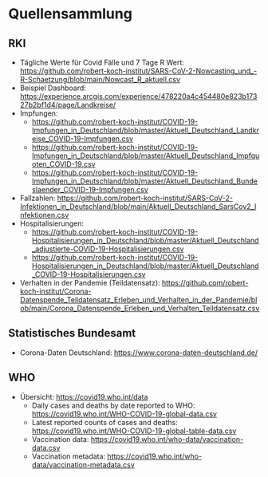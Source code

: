 # Quellensammlung

## RKI

- Tägliche Werte für Covid Fälle und 7 Tage R Wert: https://github.com/robert-koch-institut/SARS-CoV-2-Nowcasting_und_-R-Schaetzung/blob/main/Nowcast_R_aktuell.csv
- Beispiel Dashboard: https://experience.arcgis.com/experience/478220a4c454480e823b17327b2bf1d4/page/Landkreise/
- Impfungen:
    - https://github.com/robert-koch-institut/COVID-19-Impfungen_in_Deutschland/blob/master/Aktuell_Deutschland_Landkreise_COVID-19-Impfungen.csv
    - https://github.com/robert-koch-institut/COVID-19-Impfungen_in_Deutschland/blob/master/Aktuell_Deutschland_Impfquoten_COVID-19.csv
    - https://github.com/robert-koch-institut/COVID-19-Impfungen_in_Deutschland/blob/master/Aktuell_Deutschland_Bundeslaender_COVID-19-Impfungen.csv
- Fallzahlen: https://github.com/robert-koch-institut/SARS-CoV-2-Infektionen_in_Deutschland/blob/main/Aktuell_Deutschland_SarsCov2_Infektionen.csv
- Hospitalisierungen:
    - https://github.com/robert-koch-institut/COVID-19-Hospitalisierungen_in_Deutschland/blob/master/Aktuell_Deutschland_adjustierte-COVID-19-Hospitalisierungen.csv
    - https://github.com/robert-koch-institut/COVID-19-Hospitalisierungen_in_Deutschland/blob/master/Aktuell_Deutschland_COVID-19-Hospitalisierungen.csv
- Verhalten in der Pandemie (Teildatensatz): https://github.com/robert-koch-institut/Corona-Datenspende_Teildatensatz_Erleben_und_Verhalten_in_der_Pandemie/blob/main/Corona_Datenspende_Erleben_und_Verhalten_Teildatensatz.csv

## Statistisches Bundesamt

- Corona-Daten Deutschland: https://www.corona-daten-deutschland.de/

## WHO

- Übersicht: https://covid19.who.int/data
    - Daily cases and deaths by date reported to WHO: https://covid19.who.int/WHO-COVID-19-global-data.csv
    - Latest reported counts of cases and deaths: https://covid19.who.int/WHO-COVID-19-global-table-data.csv
    - Vaccination data: https://covid19.who.int/who-data/vaccination-data.csv
    - Vaccination metadata: https://covid19.who.int/who-data/vaccination-metadata.csv
